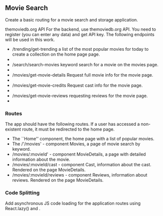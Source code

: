 <h2>Movie Search</h2>

Create a basic routing for a movie search and storage application.

themoviedb.org API For the backend, use themoviedb.org API. You need to register
(you can enter any data) and get API key. The following endpoints will be used
in this work.

<ul>
<li>/trending/get-trending a list of the most popular movies for today to create a
collection on the home page page.<li>
<li> /search/search-movies keyword search for a
movie on the movies page. <li>
<li>/movies/get-movie-details Request full movie info for
the movie page. <li>
<li>/movies/get-movie-credits Request cast info for the movie page.<li>
<li>/movies/get-movie-reviews requesting reviews for the movie page. <li>
</ul>

<h3>Routes</h3> 
The app should have the following routes. If a user has accessed a
non-existent route, it must be redirected to the home page.

<ul>
<li>The ``Home'' component, the home page with a list of popular movies. </li>
<li>The
/'/movies' - component Movies, a page of movie search by keyword.</li>
<li>/movies/:movieId' - component MovieDetails, a page with detailed information
about the movie.</li>
<li>/movies/:movieId/cast - component Cast, information about the
cast. Rendered on the page MovieDetails.</li>
<li> /movies/:movieId/reviews - component
Reviews, information about reviews. Rendered on the page MovieDetails. </li>
</ul>

<h3>Code Splitting </h3> 
 Add asynchronous JS code loading for the application routes using
React.lazy() and <Suspense>.
